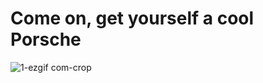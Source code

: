 # Come on, get yourself a cool Porsche


![1-ezgif com-crop](https://github.com/slobachev/cool-porsche/assets/16157978/1825bc8a-df3d-4d0b-8d50-2f6743ca4a9d)
